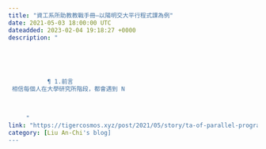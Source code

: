 ```yaml
---
title: "資工系所助教教戰手冊—以陽明交大平行程式課為例"
date: 2021-05-03 18:00:00 UTC
dateadded: 2023-02-04 19:18:27 +0000
description: "
    
      
      
        
        
           ¶ 1.前言 
 相信每個人在大學研究所階段，都會遇到 N
        
      
    
     "
link: "https://tigercosmos.xyz/post/2021/05/story/ta-of-parallel-programming-course/"
category: [Liu An-Chi's blog]
---
```

